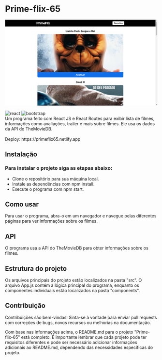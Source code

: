 # Prime-flix-65
<img src="./src/assets/Readme.png"/><br/>
<div style="display: inline_block">
    <img alt="react" src="https://img.shields.io/badge/React-20232A?style=for-the-badge&logo=react&logoColor=61DAFB"/>
    <img alt="bootstrap" src="https://img.shields.io/badge/Bootstrap-563D7C?style=for-the-badge&logo=bootstrap&logoColor=white"/>
</div>
Um programa feito com React JS e React Routes para exibir lista de filmes, informações como avaliações, trailer e mais sobre filmes. Ele usa os dados da API do TheMovieDB.
<br/><br/>
Deploy: https://primeflix65.netlify.app

## Instalação
<h3>Para instalar o projeto siga as etapas abaixo:</h3>
<ul>
  <li>Clone o repositório para sua máquina local.</li>
  <li>Instale as dependências com npm install.</li>
  <li>Execute o programa com npm start.</li>
</ul>

## Como usar
Para usar o programa, abra-o em um navegador e navegue pelas diferentes páginas para ver informações sobre os filmes.

## API
O programa usa a API do TheMovieDB para obter informações sobre os filmes.

## Estrutura do projeto
Os arquivos principais do projeto estão localizados na pasta "src". O arquivo App.js contém a lógica principal do programa, enquanto os componentes individuais estão localizados na pasta "components".

## Contribuição
Contribuições são bem-vindas! Sinta-se à vontade para enviar pull requests com correções de bugs, novos recursos ou melhorias na documentação.

Com base nas informações acima, o README.md para o projeto "Prime-flix-65" está completo. É importante lembrar que cada projeto pode ter requisitos diferentes e pode ser necessário adicionar informações adicionais ao README.md, dependendo das necessidades específicas do projeto.

